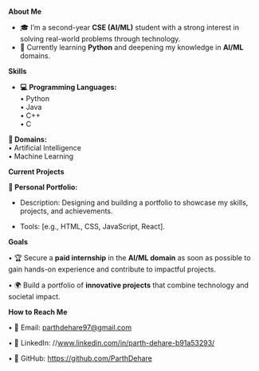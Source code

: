 
**About Me**
- 🎓 I’m a second-year **CSE (AI/ML)** student with a strong interest in solving real-world problems through technology.  
- 🌱 Currently learning **Python** and deepening my knowledge in **AI/ML** domains.  

**Skills**  
- **💻 Programming Languages:**  
  • Python  
  • Java  
  • C++  
  • C  

 **🤖 Domains:**  
    • Artificial Intelligence  
    • Machine Learning  

**Current Projects**  

**📂 Personal Portfolio:**  

  - Description: Designing and building a portfolio to showcase my skills, projects, and achievements.  
 
  - Tools: [e.g., HTML, CSS, JavaScript, React].  

**Goals**

• 🏆 Secure a **paid internship** in the **AI/ML domain** as soon as possible to gain hands-on experience and contribute to impactful projects.  

• 🌍 Build a portfolio of **innovative projects** that combine technology and societal impact.  

**How to Reach Me** 

• 📧 Email: parthdehare97@gmail.com

• 📧 LinkedIn: //www.linkedin.com/in/parth-dehare-b91a53293/ 

• 📧 GitHub: https://github.com/ParthDehare

